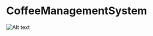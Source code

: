 # CoffeeManagementSystem

![Alt text](https://raw.githubusercontent.com/Obamavn99/CoffeeManagementSystem/master/src/QuanLyQuanCafe/img/Ảnh%20chụp%20Màn%20hình%202020-06-22%20lúc%2018.33.19.pngg")
